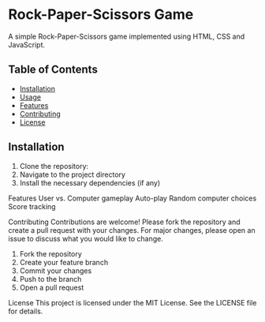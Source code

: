# Rock-Paper-Scissors Game

A simple Rock-Paper-Scissors game implemented using HTML, CSS and JavaScript.

## Table of Contents

- [Installation](#installation)
- [Usage](#usage)
- [Features](#features)
- [Contributing](#contributing)
- [License](#license)

## Installation

1. Clone the repository:
2. Navigate to the project directory
3. Install the necessary dependencies (if any)

Features
User vs. Computer gameplay
Auto-play
Random computer choices
Score tracking

Contributing
Contributions are welcome! Please fork the repository and create a pull request with your changes. For major changes, please open an issue to discuss what you would like to change.

1. Fork the repository
2. Create your feature branch
3. Commit your changes
4. Push to the branch 
5. Open a pull request

License
This project is licensed under the MIT License. See the LICENSE file for details.
